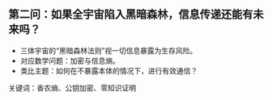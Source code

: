 ## 第二问：如果全宇宙陷入黑暗森林，信息传递还能有未来吗？

- 三体宇宙的“黑暗森林法则”视一切信息暴露为生存风险。
- 对应数学问题：加密与信息熵。
- 类比主题：如何在不暴露本体的情况下，进行有效通信？

关键词：香农熵、公钥加密、零知识证明